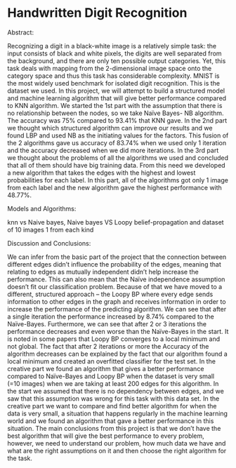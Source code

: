 # Handwritten Digit Recognition
Abstract:

Recognizing a digit in a black-white image is a relatively simple task: the input consists of black and white pixels, the digits are well separated from the background, and there are only ten possible output categories. Yet, this task deals with mapping from the 2-dimensional image space onto the category space and thus this task has considerable complexity. MNIST is the most widely used benchmark for isolated digit recognition. This is the dataset we used. In this project, we will attempt to build a structured model and machine learning algorithm that will give better performance compared to KNN algorithm. We started the 1st part with the assumption that there is no relationship between the nodes, so we take Naïve Bayes- NB algorithm. The accuracy was 75% compared to 93.41% that KNN gave. In the 2nd part we thought which structured algorithm can improve our results and we found LBP and used NB as the initiating values for the factors. This fusion of the 2 algorithms gave us accuracy of 83.74% when we used only 1 iteration and the accuracy decreased when we did more iterations. In the 3rd part we thought about the problems of all the algorithms we used and concluded that all of them should have big training data. From this need we developed a new algorithm that takes the edges with the highest and lowest probabilities for each label. In this part, all of the algorithms got only 1 image from each label and the new algorithm gave the highest performance with 48.77%.

Models and Algorithms:

knn vs Naive bayes, Naive bayes VS Loopy belief-propagation and dataset of 10 images 1 from each kind

Discussion and Conclusions:

We can infer from the basic part of the project that the connection between different edges didn’t influence the probability of the edges, meaning that relating to edges as mutually independent didn’t help increase the performance. This can also mean that the Naïve independence assumption doesn’t fit our classification problem. Because of that we have moved to a different, structured approach – the Loopy BP where every edge sends information to other edges in the graph and receives information in order to increase the performance of the predicting algorithm. We can see that after a single iteration the performance increased by 8.74% compared to the Naïve-Bayes. Furthermore, we can see that after 2 or 3 iterations the performance decreases and even worse than the Naïve-Bayes in the start. It is noted in some papers that Loopy BP converges to a local minimum and not global. The fact that after 2 iterations or more the Accuracy of the algorithm decreases can be explained by the fact that our algorithm found a local minimum and created an overfitted classifier for the test set. In the creative part we found an algorithm that gives a better performance compared to Naïve-Bayes and Loopy BP when the dataset is very small (=10 images) when we are taking at least 200 edges for this algorithm. In the start we assumed that there is no dependency between edges, and we saw that this assumption was wrong for this task with this data set. In the creative part we want to compare and find better algorithm for when the data is very small, a situation that happens regularly in the machine learning world and we found an algorithm that gave a better performance in this situation. The main conclusions from this project is that we don’t have the best algorithm that will give the best performance to every problem, however, we need to understand our problem, how much data we have and what are the right assumptions on it and then choose the right algorithm for the task.
